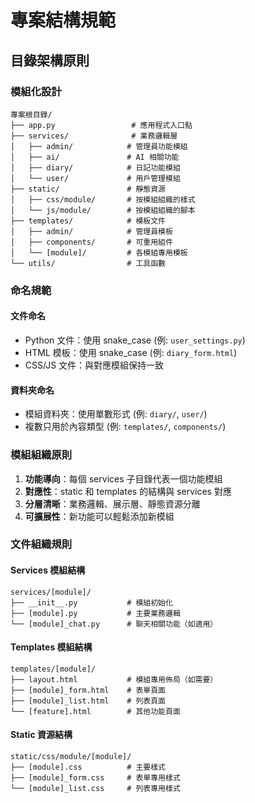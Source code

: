# 專案結構規範

## 目錄架構原則

### 模組化設計
```
專案根目錄/
├── app.py                 # 應用程式入口點
├── services/              # 業務邏輯層
│   ├── admin/            # 管理員功能模組
│   ├── ai/               # AI 相關功能
│   ├── diary/            # 日記功能模組
│   └── user/             # 用戶管理模組
├── static/               # 靜態資源
│   ├── css/module/       # 按模組組織的樣式
│   └── js/module/        # 按模組組織的腳本
├── templates/            # 模板文件
│   ├── admin/            # 管理員模板
│   ├── components/       # 可重用組件
│   └── [module]/         # 各模組專用模板
└── utils/                # 工具函數
```

### 命名規範

#### 文件命名
- Python 文件：使用 snake_case (例: `user_settings.py`)
- HTML 模板：使用 snake_case (例: `diary_form.html`)
- CSS/JS 文件：與對應模組保持一致

#### 資料夾命名
- 模組資料夾：使用單數形式 (例: `diary/`, `user/`)
- 複數只用於內容類型 (例: `templates/`, `components/`)

### 模組組織原則

1. **功能導向**：每個 services 子目錄代表一個功能模組
2. **對應性**：static 和 templates 的結構與 services 對應
3. **分層清晰**：業務邏輯、展示層、靜態資源分離
4. **可擴展性**：新功能可以輕鬆添加新模組

### 文件組織規則

#### Services 模組結構
```
services/[module]/
├── __init__.py           # 模組初始化
├── [module].py           # 主要業務邏輯
└── [module]_chat.py      # 聊天相關功能（如適用）
```

#### Templates 模組結構
```
templates/[module]/
├── layout.html           # 模組專用佈局（如需要）
├── [module]_form.html    # 表單頁面
├── [module]_list.html    # 列表頁面
└── [feature].html        # 其他功能頁面
```

#### Static 資源結構
```
static/css/module/[module]/
├── [module].css          # 主要樣式
├── [module]_form.css     # 表單專用樣式
└── [module]_list.css     # 列表專用樣式
```
